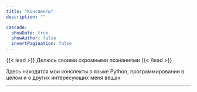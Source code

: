 ```yaml
---
title: "Конспекты"
description: ""

cascade:
  showDate: true
  showAuthor: false
  invertPagination: false
---
```


{{< lead >}}
Делюсь своими скромными познаниями
{{< /lead >}}

Здесь находятся мои конспекты о языке Python, программировании в целом и о других интересующих меня вещах

---
